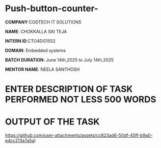

# Push-button-counter-
**COMPANY**:CODTECH IT SOLUTIONS 

**NAME**: CHOKKALLA SAI TEJA 

**INTERN ID**:CTO4DG1552

**DOMAIN**: Embedded systems 

**BATCH DURATION**: June 14th,2025 to July 14th,2025

**MENTOR NAME**: NEELA SANTHOSH 

# ENTER DESCRIPTION OF TASK PERFORMED NOT LESS 500 WORDS 

# OUTPUT OF THE TASK 

https://github.com/user-attachments/assets/cc823ad6-50df-45ff-b9a0-edcc213a7a5a)
